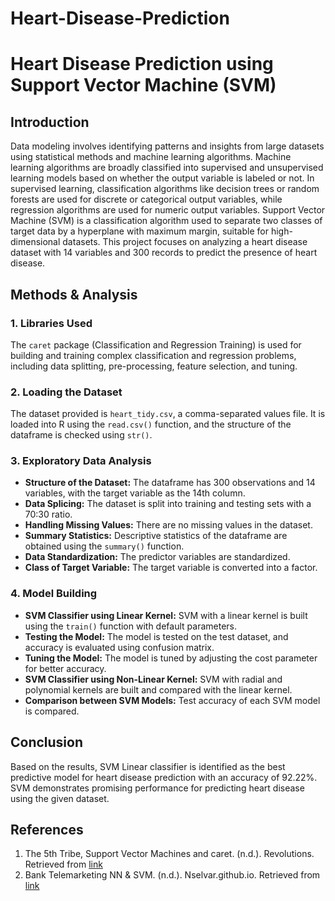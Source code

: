 # Heart-Disease-Prediction
# Heart Disease Prediction using Support Vector Machine (SVM)

## Introduction

Data modeling involves identifying patterns and insights from large datasets using statistical methods and machine learning algorithms. Machine learning algorithms are broadly classified into supervised and unsupervised learning models based on whether the output variable is labeled or not. In supervised learning, classification algorithms like decision trees or random forests are used for discrete or categorical output variables, while regression algorithms are used for numeric output variables. Support Vector Machine (SVM) is a classification algorithm used to separate two classes of target data by a hyperplane with maximum margin, suitable for high-dimensional datasets. This project focuses on analyzing a heart disease dataset with 14 variables and 300 records to predict the presence of heart disease.

## Methods & Analysis

### 1. Libraries Used

The `caret` package (Classification and Regression Training) is used for building and training complex classification and regression problems, including data splitting, pre-processing, feature selection, and tuning.

### 2. Loading the Dataset

The dataset provided is `heart_tidy.csv`, a comma-separated values file. It is loaded into R using the `read.csv()` function, and the structure of the dataframe is checked using `str()`.

### 3. Exploratory Data Analysis

- **Structure of the Dataset:** The dataframe has 300 observations and 14 variables, with the target variable as the 14th column.
- **Data Splicing:** The dataset is split into training and testing sets with a 70:30 ratio.
- **Handling Missing Values:** There are no missing values in the dataset.
- **Summary Statistics:** Descriptive statistics of the dataframe are obtained using the `summary()` function.
- **Data Standardization:** The predictor variables are standardized.
- **Class of Target Variable:** The target variable is converted into a factor.

### 4. Model Building

- **SVM Classifier using Linear Kernel:** SVM with a linear kernel is built using the `train()` function with default parameters.
- **Testing the Model:** The model is tested on the test dataset, and accuracy is evaluated using confusion matrix.
- **Tuning the Model:** The model is tuned by adjusting the cost parameter for better accuracy.
- **SVM Classifier using Non-Linear Kernel:** SVM with radial and polynomial kernels are built and compared with the linear kernel.
- **Comparison between SVM Models:** Test accuracy of each SVM model is compared.

## Conclusion

Based on the results, SVM Linear classifier is identified as the best predictive model for heart disease prediction with an accuracy of 92.22%. SVM demonstrates promising performance for predicting heart disease using the given dataset.

## References

1. The 5th Tribe, Support Vector Machines and caret. (n.d.). Revolutions. Retrieved from [link](https://blog.revolutionanalytics.com/2015/10/the-5th-tribe-support-vector-machines-and-caret.html)
2. Bank Telemarketing NN & SVM. (n.d.). Nselvar.github.io. Retrieved from [link](https://nselvar.github.io/bank-telemarketing/)

